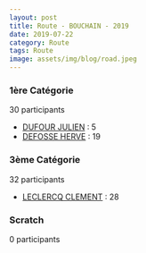 ```yaml
---
layout: post
title: Route - BOUCHAIN - 2019
date: 2019-07-22
category: Route
tags: Route
image: assets/img/blog/road.jpeg
---
```


### 1ère Catégorie
30 participants
- [DUFOUR JULIEN](https://teamspecializedlille.cc/coureurs/dufourjulien) : 5
- [DEFOSSE HERVE](https://teamspecializedlille.cc/coureurs/defosseherve) : 19

### 3ème Catégorie
32 participants
- [LECLERCQ CLEMENT](https://teamspecializedlille.cc/coureurs/leclercqclement) : 28

### Scratch
0 participants
